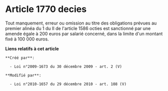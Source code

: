 # Article 1770 decies

Tout manquement, erreur ou omission au titre des obligations prévues au premier alinéa du 1 du II de l'article 1586 octies
est sanctionné par une amende égale à 200 euros par salarié concerné, dans la limite d'un montant fixé à 100 000 euros.

**Liens relatifs à cet article**

	**Créé par**:

	  - Loi n°2009-1673 du 30 décembre 2009 - art. 2 (V)

	**Modifié par**:

	  - Loi n°2010-1657 du 29 décembre 2010 - art. 108 (V)
